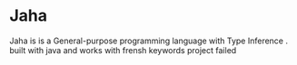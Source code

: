 # Jaha
Jaha is is a General-purpose programming language with Type Inference . built with java and works with frensh keywords 
project failed
